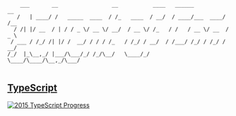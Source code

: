 ```
    ___       __                 __           ____   ______          __   
   /   | ____/ /   _____  ____  / /_   ____  / __/  / ____/___  ____/ /__ 
  / /| |/ __  / | / / _ \/ __ \/ __/  / __ \/ /_   / /   / __ \/ __  / _ \
 / ___ / /_/ /| |/ /  __/ / / / /_   / /_/ / __/  / /___/ /_/ / /_/ /  __/
/_/  |_\__,_/ |___/\___/_/ /_/\__/   \____/_/     \____/\____/\__,_/\___/ 
                                                                          
```

## [TypeScript](https://github.com/rfist/aoc/tree/typescript)

[![2015 TypeScript Progress](https://img.shields.io/endpoint?style=for-the-badge&url=https://raw.githubusercontent.com/rfist/aoc/typescript/.github/badges/typescript/2015.json)](https://github.com/rfist/aoc/tree/typescript/2015)
